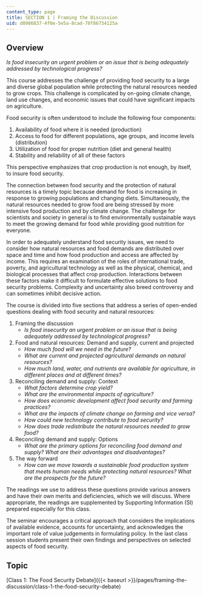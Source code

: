 ```yaml
---
content_type: page
title: SECTION 1 | Framing the Discussion
uid: d0986837-4f0e-5e5a-8cad-70f86734125a
---
```


Overview
--------

_Is food insecurity an urgent problem or an issue that is being adequately addressed by technological progress?_

This course addresses the challenge of providing food security to a large and diverse global population while protecting the natural resources needed to grow crops. This challenge is complicated by on-going climate change, land use changes, and economic issues that could have significant impacts on agriculture.

Food security is often understood to include the following four components:

1.  Availability of food where it is needed (production)
2.  Access to food for different populations, age groups, and income levels (distribution)
3.  Utilization of food for proper nutrition (diet and general health)
4.  Stability and reliability of all of these factors

This perspective emphasizes that crop production is not enough, by itself, to insure food security.

The connection between food security and the protection of natural resources is a timely topic because demand for food is increasing in response to growing populations and changing diets. Simultaneously, the natural resources needed to grow food are being stressed by more intensive food production and by climate change. The challenge for scientists and society in general is to find environmentally sustainable ways to meet the growing demand for food while providing good nutrition for everyone.

In order to adequately understand food security issues, we need to consider how natural resources and food demands are distributed over space and time and how food production and access are affected by income. This requires an examination of the roles of international trade, poverty, and agricultural technology as well as the physical, chemical, and biological processes that affect crop production. Interactions between these factors make it difficult to formulate effective solutions to food security problems. Complexity and uncertainty also breed controversy and can sometimes inhibit decisive action.

The course is divided into five sections that address a series of open-ended questions dealing with food security and natural resources:

1.  Framing the discussion
    *   _Is food insecurity an urgent problem or an issue that is being adequately addressed by technological progress?_
2.  Food and natural resources: Demand and supply, current and projected
    *   _How much food will we need in the future?_
    *   _What are current and projected agricultural demands on natural resources?_
    *   _How much land, water, and nutrients are available for agriculture, in different places and at different times?_
3.  Reconciling demand and supply: Context
    *   _What factors determine crop yield?_
    *   _What are the environmental impacts of agriculture?_
    *   _How does economic development affect food security and farming practices?_
    *   _What are the impacts of climate change on farming and vice versa?_
    *   _How could new technology contribute to food security?_
    *   _How does trade redistribute the natural resources needed to grow food?_
4.  Reconciling demand and supply: Options
    *   _What are the primary options for reconciling food demand and supply? What are their advantages and disadvantages?_
5.  The way forward
    *   _How can we move towards a sustainable food production system that meets human needs while protecting natural resources? What are the prospects for the future?_

The readings we use to address these questions provide various answers and have their own merits and deficiencies, which we will discuss. Where appropriate, the readings are supplemented by Supporting Information (SI) prepared especially for this class.

The seminar encourages a critical approach that considers the implications of available evidence, accounts for uncertainty, and acknowledges the important role of value judgements in formulating policy. In the last class session students present their own findings and perspectives on selected aspects of food security.

Topic
-----

[Class 1: The Food Security Debate]({{< baseurl >}}/pages/framing-the-discussion/class-1-the-food-security-debate)